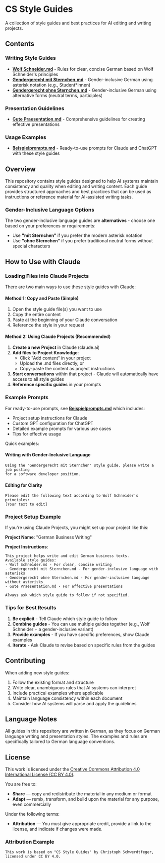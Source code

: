 # CS Style Guides

A collection of style guides and best practices for AI editing and writing projects.

## Contents

### Writing Style Guides
- **[Wolf Schneider.md](Wolf%20Schneider.md)** - Rules for clear, concise German based on Wolf Schneider's principles
- **[Gendergerecht mit Sternchen.md](Gendergerecht%20mit%20Sternchen.md)** - Gender-inclusive German using asterisk notation (e.g., Student*innen)
- **[Gendergerecht ohne Sternchen.md](Gendergerecht%20ohne%20Sternchen.md)** - Gender-inclusive German using alternative forms (neutral terms, participles)

### Presentation Guidelines
- **[Gute Praesentation.md](Gute%20Praesentation.md)** - Comprehensive guidelines for creating effective presentations

### Usage Examples
- **[Beispielprompts.md](Beispielprompts.md)** - Ready-to-use prompts for Claude and ChatGPT with these style guides

## Overview

This repository contains style guides designed to help AI systems maintain consistency and quality when editing and writing content. Each guide provides structured approaches and best practices that can be used as instructions or reference material for AI-assisted writing tasks.

### Gender-Inclusive Language Options

The two gender-inclusive language guides are **alternatives** - choose one based on your preferences or requirements:
- Use **"mit Sternchen"** if you prefer the modern asterisk notation
- Use **"ohne Sternchen"** if you prefer traditional neutral forms without special characters

## How to Use with Claude

### Loading Files into Claude Projects

There are two main ways to use these style guides with Claude:

#### Method 1: Copy and Paste (Simple)
1. Open the style guide file(s) you want to use
2. Copy the entire content
3. Paste at the beginning of your Claude conversation
4. Reference the style in your request

#### Method 2: Using Claude Projects (Recommended)
1. **Create a new Project** in Claude (claude.ai)
2. **Add files to Project Knowledge**:
   - Click "Add content" in your project
   - Upload the .md files directly, or
   - Copy-paste the content as project instructions
3. **Start conversations** within that project - Claude will automatically have access to all style guides
4. **Reference specific guides** in your prompts

### Example Prompts

For ready-to-use prompts, see **[Beispielprompts.md](Beispielprompts.md)** which includes:
- Project setup instructions for Claude
- Custom GPT configuration for ChatGPT
- Detailed example prompts for various use cases
- Tips for effective usage

Quick examples:

#### Writing with Gender-Inclusive Language
```
Using the "Gendergerecht mit Sternchen" style guide, please write a job posting 
for a software developer position.
```

#### Editing for Clarity
```
Please edit the following text according to Wolf Schneider's principles:
[Your text to edit]
```

### Project Setup Example

If you're using Claude Projects, you might set up your project like this:

**Project Name**: "German Business Writing"

**Project Instructions**:
```
This project helps write and edit German business texts. 
Available style guides:
- Wolf Schneider.md - For clear, concise writing
- Gendergerecht mit Sternchen.md - For gender-inclusive language with asterisks
- Gendergerecht ohne Sternchen.md - For gender-inclusive language without asterisks
- Gute Praesentation.md - For effective presentations

Always ask which style guide to follow if not specified.
```

### Tips for Best Results

1. **Be explicit** - Tell Claude which style guide to follow
2. **Combine guides** - You can use multiple guides together (e.g., Wolf Schneider + a gender-inclusive variant)
3. **Provide examples** - If you have specific preferences, show Claude examples
4. **Iterate** - Ask Claude to revise based on specific rules from the guides

## Contributing

When adding new style guides:
1. Follow the existing format and structure
2. Write clear, unambiguous rules that AI systems can interpret
3. Include practical examples where applicable
4. Maintain language consistency within each document
5. Consider how AI systems will parse and apply the guidelines

## Language Notes

All guides in this repository are written in German, as they focus on German language writing and presentation styles. The examples and rules are specifically tailored to German language conventions.

## License

This work is licensed under the [Creative Commons Attribution 4.0 International License (CC BY 4.0)](LICENSE).

You are free to:
- **Share** — copy and redistribute the material in any medium or format
- **Adapt** — remix, transform, and build upon the material for any purpose, even commercially

Under the following terms:
- **Attribution** — You must give appropriate credit, provide a link to the license, and indicate if changes were made.

### Attribution Example
```
This work is based on "CS Style Guides" by Christoph Schwerdtfeger, licensed under CC BY 4.0.
```